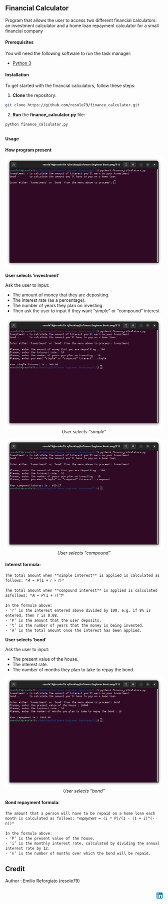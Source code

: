 ## Financial Calculator

Program that allows the user to access two
different financial calculators: an investment calculator and a home loan
repayment calculator for a small financial company

#### Prerequisites
You will need the following software to run the task manager:
 - [Python 3](https://www.python.org/downloads/)

#### Installation
To get started with the financial calculators, follow these steps:

1. **Clone** the repository:

```sh
git clone https://github.com/resole79/finance_calculator.git
```

2. **Run** the **finance_calculator.py** file:

```sh
python finance_calculator.py
```

##

#### **Usage**

**How program present**

<p align="center"><img src="./image/finance_calculator_0.png"/></p>


**User selects ‘investment’**

Ask the user to input:
 - The amount of money that they are depositing.
 - The interest rate (as a percentage). 
 - The number of years they plan on investing.
 - Then ask the user to input if they want “simple” or “compound” interest

<p align="center"><img src="./image/finance_calculator_1.png"/><br><i>User selects “simple”</i></p>

<p align="center"><img src="./image/finance_calculator_2.png"/><br><i>User selects “compound”</i></p>


#### **Interest formula:**
```
The total amount when **simple interest** is applied is calculated as follows: *𝐴 = 𝑃(1 + 𝑟 × 𝑡)*

The total amount when **compound interest** is applied is calculated asfollows: *𝐴 = 𝑃(1 + 𝑟)^𝑡*

In the formula above:
- ‘r’ is the interest entered above divided by 100, e.g. if 8% is entered, then r is 0.08.
- ‘P’ is the amount that the user deposits.
- ‘t’ is the number of years that the money is being invested.
- ‘A’ is the total amount once the interest has been applied.
```



**User selects ‘bond’**

Ask the user to input:
 - The present value of the house.
 - The interest rate.
 - The number of months they plan to take to repay the bond.


<p align="center"><img src="./image/finance_calculator_3.png"/><br><i>User selects “bond”</i></p>


#### **Bond repayment formula:**
```
The amount that a person will have to be repaid on a home loan each
month is calculated as follows: *𝑟𝑒𝑝𝑎𝑦𝑚𝑒𝑛𝑡 = (i * P)/(1 - (1 + i)^(-n))*

In the formula above:
- ‘P’ is the present value of the house.
- ‘i’ is the monthly interest rate, calculated by dividing the annual interest rate by 12.
- ‘n’ is the number of months over which the bond will be repaid.
```

## **Credit**

Author : Emilio Reforgiato (resole79)

##
<p align="right"><a href="https://www.linkedin.com/in/emilio-reforgiato/" target=”_blank” ><img src="./image/in_logo.png" /></a></p>

